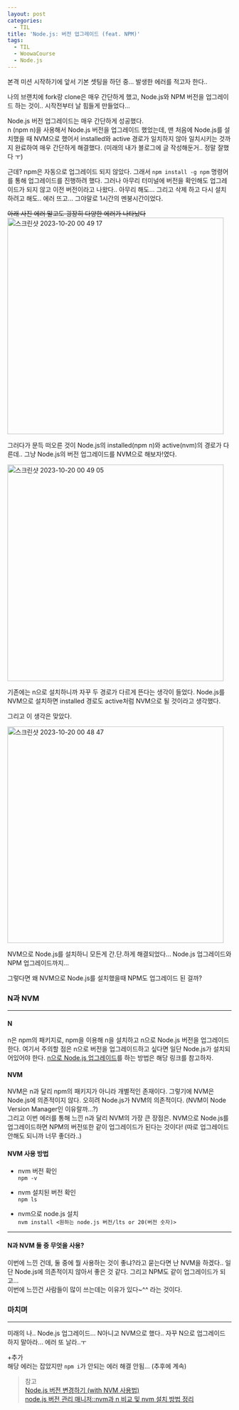 ```yaml
---
layout: post
categories:
  - TIL
title: 'Node.js: 버전 업그레이드 (feat. NPM)'
tags:
  - TIL
  - WoowaCourse
  - Node.js
---
```


본격 미션 시작하기에 앞서 기본 셋팅을 하던 중... 발생한 에러를 적고자 한다..

나의 브랜치에 fork랑 clone은 매우 간단하게 했고, Node.js와 NPM 버전을 업그레이드 하는 것이.. 시작전부터 날 힘들게 만들었다...

Node.js 버전 업그레이드는 매우 간단하게 성공했다.  
n (npm n)을 사용해서 Node.js 버전을 업그레이드 했었는데, 맨 처음에 Node.js를 설치했을 때 NVM으로 했어서 installed와 active 경로가 일치하지 않아 일치시키는 것까지 완료하여 매우 간단하게 해결했다. (미래의 내가 블로그에 글 작성해둔거.. 정말 잘했다 ㅜ)

근데? npm은 자동으로 업그레이드 되지 않았다. 그래서 `npm install -g npm` 명령어를 통해 업그레이드를 진행하려 했다. 그러나 아무리 터미널에 버전을 확인해도 업그레이드가 되지 않고 이전 버전이라고 나왔다.. 아무리 해도... 그리고 삭제 하고 다시 설치하려고 해도.. 에러 뜨고... 그야말로 1시간의 멘붕시간이었다.

~~아래 사진 에러 말고도 굉장히 다양한 에러가 나타났다~~
<img width="486" alt="스크린샷 2023-10-20 00 49 17" src="https://github.com/soi-ha/soi-ha.github.io/assets/77609591/b1aea9aa-6d6f-4d49-b84a-84a2facce6d0">

그러다가 문득 떠오른 것이 Node.js의 installed(npm n)와 active(nvm)의 경로가 다른데.. 그냥 Node.js의 버전 업그레이드를 NVM으로 해보자!였다.

<img width="486" alt="스크린샷 2023-10-20 00 49 05" src="https://github.com/soi-ha/soi-ha.github.io/assets/77609591/e8a40133-a047-4977-b5dc-4be2a240e4cd">

기존에는 n으로 설치하니까 자꾸 두 경로가 다르게 뜬다는 생각이 들었다. Node.js를 NVM으로 설치하면 installed 경로도 active처럼 NVM으로 될 것이라고 생각했다.

그리고 이 생각은 맞았다.

<img width="486" alt="스크린샷 2023-10-20 00 48 47" src="https://github.com/soi-ha/soi-ha.github.io/assets/77609591/da884098-36b2-4e1d-bfe2-a9c06221d759">

NVM으로 Node.js를 설치하니 모든게 간.단.하게 해결되었다... Node.js 업그레이드와 NPM 업그레이드까지...

그렇다면 왜 NVM으로 Node.js를 설치했을때 NPM도 업그레이드 된 걸까?

### N과 NVM

---

#### N

n은 npm의 패키지로, npm을 이용해 n을 설치하고 n으로 Node.js 버전을 업그레이드한다. 여기서 주의할 점은 n으로 버전을 업그레이드하고 싶다면 일단 Node.js가 설치되어있어야 한다.
[n으로 Node.js 업그레이드](https://soi-ha.github.io/til/2023/04/11/Node-Version-Update.html)를 하는 방법은 해당 링크를 참고하자.

#### NVM

NVM은 n과 달리 npm의 패키지가 아니라 개별적인 존재이다.
그렇기에 NVM은 Node.js에 의존적이지 않다. 오히려 Node.js가 NVM의 의존적이다. (NVM이 Node Version Manager인 이유랄까...?)  
그리고 이번 에러를 통해 느낀 n과 달리 NVM의 가장 큰 장점은. NVM으로 Node.js를 업그레이드하면 NPM의 버전또한 같이 업그레이드가 된다는 것이다! (따로 업그레이드 안해도 되니까 너무 좋더라..)

#### NVM 사용 방법

- nvm 버전 확인  
  `npm -v`

- nvm 설치된 버전 확인  
  `npm ls`

- nvm으로 node.js 설치  
  `nvm install <원하는 node.js 버전/lts or 20(버전 숫자)>`

---

#### N과 NVM 둘 중 무엇을 사용?

이번에 느낀 건데, 둘 중에 뭘 사용하는 것이 좋냐?라고 묻는다면 난 NVM을 하겠다.. 일단 Node.js에 의존적이지 않아서 좋은 것 같다. 그리고 NPM도 같이 업그레이드가 되고...  
이번에 느낀건 사람들이 많이 쓰는데는 이유가 있다~^^ 라는 것이다.

### 마치며

---

미래의 나.. Node.js 업그레이드... N아니고 NVM으로 했다.. 자꾸 N으로 업그레이드 하지 말아라... 에러 또 날라..ㅜ

+추가  
해당 에러는 잡았지만 `npm i`가 안되는 에러 해결 안됨... (추후에 계속)

> 참고  
> [Node.js 버전 변경하기 (with NVM 사용법)](https://oingdaddy.tistory.com/481)  
> [node.js 버전 관리 매니저::nvm과 n 비교 및 nvm 설치 방법 정리 ](https://hoho325.tistory.com/457)
